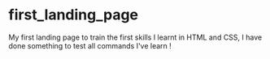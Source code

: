 # first_landing_page
My first landing page to train the first skills I learnt in HTML and CSS, I have done something to test all commands I've learn ! 

